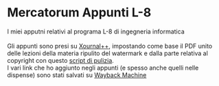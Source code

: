 # Mercatorum Appunti L-8
I miei apputni relativi al programa L-8 di ingegneria informatica<br>
<br>
Gli appunti sono presi su [Xournal++](https://xournalpp.github.io/), impostando come base il PDF unito delle lezioni della materia ripulito del watermark e dalla  parte relativa al copyright con questo [script di pulizia](https://github.com/AlessioCappe/MercatorumPdfCleaner).
<br>
I vari link che ho aggiunto negli appunti (e spesso anche quelli nelle dispense) sono stati salvati su [Wayback Machine](https://web.archive.org/)